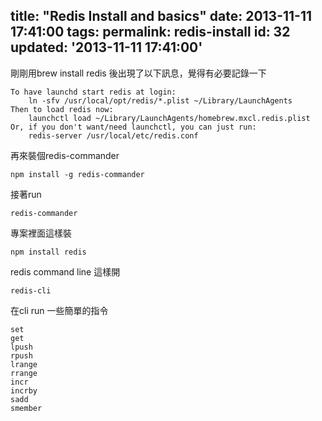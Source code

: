 title: "Redis Install and basics"
date: 2013-11-11 17:41:00
tags:
permalink: redis-install
id: 32
updated: '2013-11-11 17:41:00'
---



剛剛用brew install redis 後出現了以下訊息，覺得有必要記錄一下

    To have launchd start redis at login:
        ln -sfv /usr/local/opt/redis/*.plist ~/Library/LaunchAgents
    Then to load redis now:
        launchctl load ~/Library/LaunchAgents/homebrew.mxcl.redis.plist
    Or, if you don't want/need launchctl, you can just run:
        redis-server /usr/local/etc/redis.conf

再來裝個redis-commander

`npm install -g redis-commander`

接著run

`redis-commander`

專案裡面這樣裝

`npm install redis`

redis command line 這樣開

`redis-cli`

在cli run 一些簡單的指令

```
set
get
lpush
rpush
lrange
rrange
incr
incrby
sadd
smember
```
